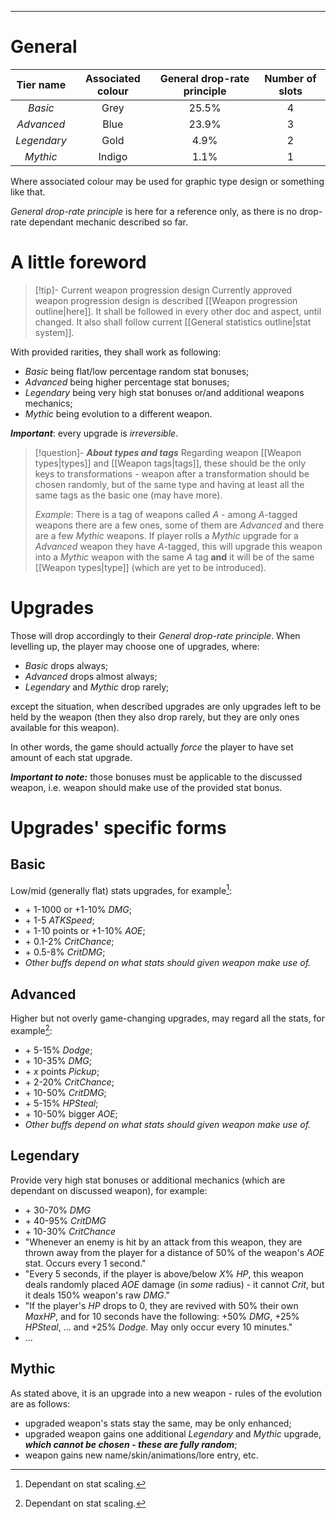 ___

# General

| Tier name | Associated colour | General drop-rate principle | Number of slots |
| :---: | :---: | :---: | :---: |
| *Basic* | Grey | 25.5% | 4 |
| *Advanced* | Blue | 23.9% | 3 |
| *Legendary* | Gold | 4.9% | 2 |
| *Mythic* | Indigo | 1.1% | 1 |

Where associated colour may be used for graphic type design or something like that.

*General drop-rate principle* is here for a reference only, as there is no drop-rate dependant mechanic described so far.

# A little foreword

>[!tip]- Current weapon progression design
>Currently approved weapon progression design is described [[Weapon progression outline|here]]. It shall be followed in every other doc and aspect, until changed. It also shall follow current [[General statistics outline|stat system]].

 With provided rarities, they shall work as following:
- *Basic* being flat/low percentage random stat bonuses;
- *Advanced* being higher percentage stat bonuses;
- *Legendary* being very high stat bonuses or/and additional weapons mechanics;
- *Mythic* being evolution to a different weapon.

***Important***: every upgrade is *irreversible*.

>[!question]- ***About types and tags*** 
>Regarding weapon [[Weapon types|types]] and [[Weapon tags|tags]], these should be the only keys to transformations - weapon after a transformation should be chosen randomly, but of the same type and having at least all the same tags as the basic one (may have more). 
>
>*Example*:
>There is a tag of weapons called *A* - among *A*-tagged weapons there are a few ones, some of them are *Advanced* and there are a few *Mythic* weapons. If player rolls a *Mythic* upgrade for a *Advanced* weapon they have *A*-tagged, this will upgrade this weapon into a *Mythic* weapon with the same *A* tag **and** it will be of the same [[Weapon types|type]] (which are yet to be introduced).
# Upgrades

Those will drop accordingly to their *General drop-rate principle*. When levelling up, the player may choose one of upgrades, where: 
- *Basic* drops always; 
- *Advanced* drops almost always; 
- *Legendary* and *Mythic* drop rarely; 

except the situation, when described upgrades are only upgrades left to be held by the weapon (then they also drop rarely, but they are only ones available for this weapon). 

In other words, the game should actually *force* the player to have set amount of each stat upgrade.

***Important to note:*** those bonuses must be applicable to the discussed weapon, i.e. weapon should make use of the provided stat bonus.

# Upgrades' specific forms
## Basic

Low/mid (generally flat) stats upgrades, for example[^3]\:

- \+ 1-1000 or \+1-10% *DMG*;
- \+ 1-5 *ATKSpeed*;
- \+ 1-10 points or \+1-10% *AOE*;
- \+ 0.1-2% *CritChance*;
- \+ 0.5-8% *CritDMG*;
- *Other buffs depend on what stats should given weapon make use of.*

## Advanced

Higher but not overly game-changing upgrades, may regard all the stats, for example[^3]\:

- \+ 5-15% *Dodge*;
- \+ 10-35% *DMG*;
- \+ *x* points *Pickup*;
- \+ 2-20% *CritChance*;
- \+ 10-50% *CritDMG*;
- \+ 5-15% *HPSteal*;
- \+ 10-50% bigger *AOE*;
- *Other buffs depend on what stats should given weapon make use of.*

## Legendary

Provide very high stat bonuses or additional mechanics (which are dependant on discussed weapon), for example:

- \+ 30-70% *DMG*
- \+ 40-95% *CritDMG*
- \+ 10-30% *CritChance*
- "Whenever an enemy is hit by an attack from this weapon, they are thrown away from the player for a distance of 50% of the weapon's *AOE* stat. Occurs every 1 second."
- "Every 5 seconds, if the player is above/below *X*% *HP*, this weapon deals randomly placed *AOE* damage (in *some* radius) - it cannot *Crit*, but it deals 150% weapon's raw *DMG*."
- "If the player's *HP* drops to 0, they are revived with 50% their own *MaxHP*, and for 10 seconds have the following: +50% *DMG*, +25% *HPSteal*, ... and +25% *Dodge*. May only occur every 10 minutes."
- ...
## Mythic

As stated above, it is an upgrade into a new weapon - rules of the evolution are as follows:
- upgraded weapon's stats stay the same, may be only enhanced;
- upgraded weapon gains one additional *Legendary* and *Mythic* upgrade, ***which cannot be chosen - these are fully random***;
- weapon gains new name/skin/animations/lore entry, etc.

[^3]: Dependant on stat scaling.